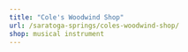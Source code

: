```yaml
---
title: "Cole's Woodwind Shop"
url: /saratoga-springs/coles-woodwind-shop/
shop: musical instrument
---
```

